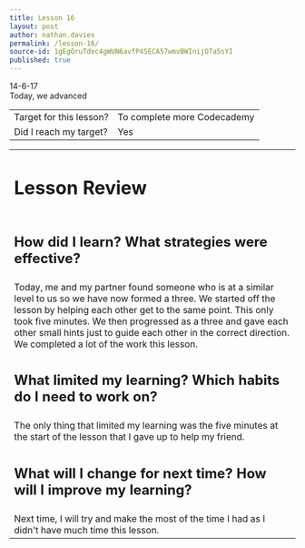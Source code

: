 ```yaml
---
title: Lesson 16
layout: post
author: nathan.davies
permalink: /lesson-16/
source-id: 1gEgOruTdec4gWUN6avfP4SECA57wmvBWInijO7a5sYI
published: true
---
```


14-6-17 <br/>
Today, we advanced


<table>
  <tr>
    <td>Target for this lesson?</td>
    <td>To complete more Codecademy</td>
  </tr>
  <tr>
    <td>Did I reach my target? </td>
    <td> Yes</td>
  </tr>
</table>


<table>
  <tr>
  <td><h1>Lesson Review</h1></td>
  </tr>
  <tr>
  <td><h2>How did I learn? What strategies were effective?</h2></td>
  </tr>
  <tr>
    <td>Today, me and my partner found someone who is at a similar level to us so we have now formed a three. We started off the lesson by helping each other get to the same point. This only took five minutes. We then progressed as a three and gave each other small hints just to guide each other in the correct direction. We completed a lot of the work this lesson.</td>
  </tr>
  <tr>
  <td><h2>What limited my learning? Which habits do I need to work on?</h2></td>
  </tr>
  <tr>
    <td>The only thing that limited my learning was the five minutes at the start of the lesson that I gave up to help my friend.</td>
  </tr>
  <tr>
  <td><h2>What will I change for next time? How will I improve my learning?</h2></td>
  </tr>
  <tr>
    <td>Next time, I will try and make the most of the time I had as I didn't have much time this lesson. </td>
  </tr>
</table>


